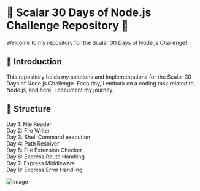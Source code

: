 # 🚀 Scalar 30 Days of Node.js Challenge Repository 🚀 <br>

Welcome to my repository for the Scalar 30 Days of Node.js Challenge!

## 🌟 Introduction <br>

This repository holds my solutions and implementations for the Scalar 30 Days of Node.js Challenge. Each day, I embark on a coding task related to Node.js, and here, I document my journey.

## 📂 Structure <br>

Day 1: File Reader <br>
Day 2: File Writer <br>
Day 3: Shell Command execution <br>
Day 4: Path Resolver <br>
Day 5: File Extension Checker<br>
Day 6: Express Route Handling <br>
Day 7: Express Middleware <br>
Day 8: Express Error Handling<br>

![image](https://github.com/psanthosh07/30_days_of_nodejs/assets/58479203/3598e060-9d9b-4dee-b585-d4c9d5646cff)
